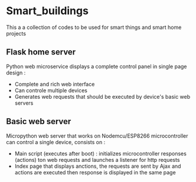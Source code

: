 # Smart_buildings
This a a collection of codes to be used for smart things and smart home projects

## Flask home server
Python web microservice displays a complete control panel in single page design :
* Complete and rich web interface
* Can controle multiple devices
* Generates web requests that should be executed by device's basic web servers

## Basic web server
Micropython web server that works on Nodemcu/ESP8266 microcontroller can control a single device, consists on :
* Main script (executes after boot) : initializes microcontroller responses (actions) ton web requests and launches a listener for http requests
* Index page that displays anctions, the requests are sent by Ajax and actions are executed then response is displayed in the same page

